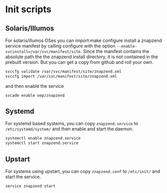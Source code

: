 # Init scripts

## Solaris/Illumos

For solaris/illumos OSes you can import make configure install a znapzend
service manifest by calling configure with the option
```--enable-svcinstall=/var/svc/manifest/site```.  Since the manifest
contains the absolute path the the znapzend install directory, it is not
contained in the prebuilt version.  But you can get a copy from github and
roll your own.

```sh
svccfg validate /var/svc/manifest/site/znapzend.xml
svccfg import /var/svc/manifest/site/znapzend.xml
```

and then enable the service

```sh
svcadm enable oep/znapzend
```

## Systemd

For systemd based systems, you can copy ```znapzend.service``` to ```/etc/systemd/system/``` and then enable and start the daemon.

```sh
systemctl enable znapzend.service
systemctl start znapzend.service
```

## Upstart
For systems using upstart, you can copy ```znapzend.conf``` to ```/etc/init/``` and start the service.
```sh
service znapzend start
```
